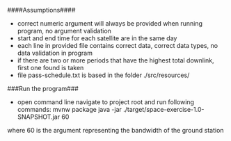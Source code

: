####Assumptions####
- correct numeric argument will always be provided when running program, no argument validation
- start and end time for each satellite are in the same day
- each line in provided file contains correct data, correct data types, no data validation in program
- if there are two or more periods that have the highest total downlink, first one found is taken
- file pass-schedule.txt is based in the folder ./src/resources/

###Run the program###
- open command line navigate to project root and run following commands: 
mvnw package
java -jar ./target/space-exercise-1.0-SNAPSHOT.jar 60

where 60 is the argument representing the bandwidth of the ground station